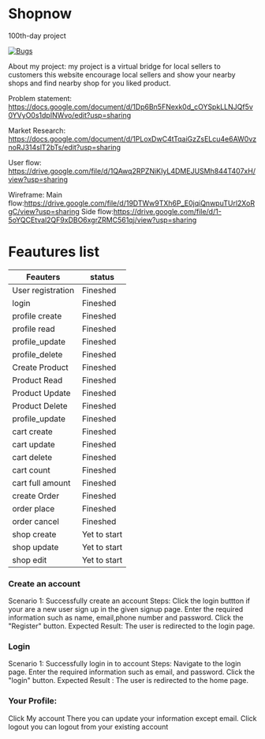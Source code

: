 # Shopnow
 100th-day project
 
 [![Bugs](https://sonarcloud.io/api/project_badges/measure?project=fssa-batch3_sasikumar.saminathan__web_project&metric=bugs)](https://sonarcloud.io/summary/new_code?id=fssa-batch3_sasikumar.saminathan__web_project)


About my project:
my project is a virtual bridge for local sellers to customers this website encourage local sellers and show your nearby shops and find nearby shop for you liked product.


Problem statement: https://docs.google.com/document/d/1Dp6Bn5FNexk0d_cOYSpkLLNJQf5v0YVyO0s1dpINWvo/edit?usp=sharing

Market Research: https://docs.google.com/document/d/1PLoxDwC4tTqaiGzZsELcu4e6AW0vznoRJ314slT2bTs/edit?usp=sharing

User flow: https://drive.google.com/file/d/1QAwq2RPZNiKIyL4DMEJUSMh844T407xH/view?usp=sharing

Wireframe:
  Main flow:https://drive.google.com/file/d/19DTWw9TXh6P_E0jqiQnwpuTUrl2XoRgC/view?usp=sharing
  Side flow:https://drive.google.com/file/d/1-5oYQCEtval2QF9xDBO6xgrZRMC561qj/view?usp=sharing
  
  
# Feautures list

|     Feauters       |     status    |
| ------------------ | ------------- |
| User registration  | Fineshed      |
| login              | Fineshed      |
| profile create     | Fineshed      |
| profile read       | Fineshed      |
| profile_update     | Fineshed      |
| profile_delete     | Fineshed      |
| Create Product     | Fineshed      |
| Product Read       | Fineshed      |
| Product Update     | Fineshed      |
| Product Delete     | Fineshed      |
| profile_update     | Fineshed      |
| cart create        | Fineshed      |
| cart update        | Fineshed      |
| cart delete        | Fineshed      |
| cart count         | Fineshed      |
| cart full amount   | Fineshed      |
| create Order       | Fineshed      |
| order place        | Fineshed      |
| order cancel       | Fineshed      |
| shop create        | Yet to start  |
| shop update        | Yet to start  |
| shop edit          | Yet to start  |
  
### Create an account

Scenario 1: 
Successfully create an account Steps: 
Click the login buttton if your are a new user sign up in the given signup page. Enter the required information such as name, email,phone number and password. Click the "Register" button. Expected Result: The user is redirected to the login page.

### Login

Scenario 1: Successfully login in to account Steps: Navigate to the login page. Enter the required information such as email, and password. Click the "login" button. Expected Result : The user is redirected to the home page.

### Your Profile: 
Click My account There you can update your information except email. Click logout you can logout from your existing account



